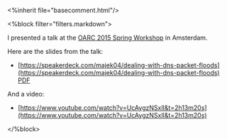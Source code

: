 <%inherit file="basecomment.html"/>

<%block filter="filters.markdown">

I presented a talk at the
[OARC 2015 Spring Workshop](https://indico.dns-oarc.net/event/21/contribution/5)
in Amsterdam.

Here are the slides from the talk:

  * [https://speakerdeck.com/majek04/dealing-with-dns-packet-floods](https://speakerdeck.com/majek04/dealing-with-dns-packet-floods) [PDF](https://indico.dns-oarc.net/event/21/contribution/5/material/slides/0.pdf)

And a video:

  * [https://www.youtube.com/watch?v=UcAygzNSxlI&t=2h13m20s](https://www.youtube.com/watch?v=UcAygzNSxlI&t=2h13m20s)

</%block>
